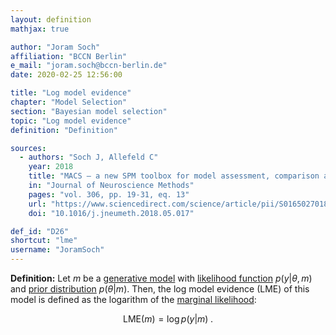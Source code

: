 ```yaml
---
layout: definition
mathjax: true

author: "Joram Soch"
affiliation: "BCCN Berlin"
e_mail: "joram.soch@bccn-berlin.de"
date: 2020-02-25 12:56:00

title: "Log model evidence"
chapter: "Model Selection"
section: "Bayesian model selection"
topic: "Log model evidence"
definition: "Definition"

sources:
  - authors: "Soch J, Allefeld C"
    year: 2018
    title: "MACS – a new SPM toolbox for model assessment, comparison and selection"
    in: "Journal of Neuroscience Methods"
    pages: "vol. 306, pp. 19-31, eq. 13"
    url: "https://www.sciencedirect.com/science/article/pii/S0165027018301468"
    doi: "10.1016/j.jneumeth.2018.05.017"

def_id: "D26"
shortcut: "lme"
username: "JoramSoch"
---
```



**Definition:** Let $m$ be a [generative model](/D/gm) with [likelihood function](/D/lf) $p(y \vert \theta, m)$ and [prior distribution](/D/prior) $p(\theta \vert m)$. Then, the log model evidence (LME) of this model is defined as the logarithm of the [marginal likelihood](/D/ml):

$$ \label{eq:LME}
\mathrm{LME}(m) = \log p(y|m) \; .
$$
